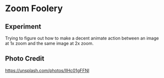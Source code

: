 # Zoom Foolery

## Experiment

Trying to figure out how to make a decent animate action between an image at 1x zoom and the same image at 2x zoom.

## Photo Credit

https://unsplash.com/photos/lIHc01gFFNI
